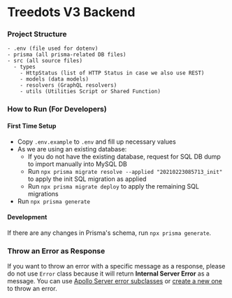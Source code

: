 # Treedots V3 Backend

### Project Structure

```
- .env (file used for dotenv)
- prisma (all prisma-related DB files)
- src (all source files)
  - types
    - HttpStatus (list of HTTP Status in case we also use REST)
    - models (data models)
    - resolvers (GraphQL resolvers)
    - utils (Utilities Script or Shared Function)
```

### How to Run (For Developers)

#### First Time Setup

- Copy `.env.example` to `.env` and fill up necessary values
- As we are using an existing database:
  - If you do not have the existing database, request for SQL DB dump to import manually into MySQL DB
  - Run `npx prisma migrate resolve --applied "20210223085713_init"` to apply the init SQL migration as applied
  - Run `npx prisma migrate deploy` to apply the remaining SQL migrations
- Run `npx prisma generate`
#### Development

If there are any changes in Prisma's schema, run `npx prisma generate`.

### Throw an Error as Response
If you want to throw an error with a specific message as a response, please do not use `Error` class because it will return **Internal Server Error** as a message. You can use [Apollo Server error subclasses](https://www.apollographql.com/docs/apollo-server/data/errors/#error-codes) or [create a new one](https://www.apollographql.com/docs/apollo-server/data/errors/#custom-errors) to throw an error.

